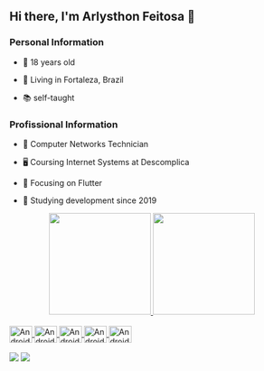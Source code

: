 ## Hi there, I'm Arlysthon Feitosa 👋

### Personal Information

  * 🧑 18 years old

  * 🚩 Living in Fortaleza, Brazil

  * 📚 self-taught


### Profissional Information

  * 🌟 Computer Networks Technician
 
  * 🖥️ Coursing Internet Systems at Descomplica 

  * 🎯 Focusing on Flutter

  * 📅 Studying development since 2019

<div align="center">
  <a href="https://github.com/ArlysthonFeitosa">
  <img height="180em" src="https://github-readme-stats.vercel.app/api?username=ArlysthonFeitosa&show_icons=true&theme=tokyonight&include_all_commits=true&count_private=true"/>
  <img height="180em" src="https://github-readme-stats.vercel.app/api/top-langs/?username=ArlysthonFeitosa&layout=compact&langs_count=7&theme=tokyonight"/>
</div>
 
 <div style="display: inline_block"><br>
  <img align="center" alt="Android" height="30" width="40" src="https://cdn.jsdelivr.net/gh/devicons/devicon/icons/git/git-plain-wordmark.svg" />
  <img align="center" alt="Android" height="30" width="40" src="https://cdn.jsdelivr.net/gh/devicons/devicon/icons/java/java-original.svg" />
  <img align="center" alt="Android" height="30" width="40" src="https://cdn.jsdelivr.net/gh/devicons/devicon/icons/kotlin/kotlin-original.svg" />
  <img align="center" alt="Android" height="30" width="40" src="https://cdn.jsdelivr.net/gh/devicons/devicon/icons/python/python-original.svg" />
  <img align="center" alt="Android" height="30" width="40" src="https://cdn.jsdelivr.net/gh/devicons/devicon/icons/flutter/flutter-original.svg" />
</div>
 <br/>
 <a href = "mailto:arlysff04@gmail.com"><img src="https://img.shields.io/badge/Gmail-D14836?style=for-the-badge&logo=gmail&logoColor=white" target="_blank"></a>
  <a href="https://www.linkedin.com/in/arlysthon-feitosa-2900231aa/" target="_blank"><img src="https://img.shields.io/badge/-LinkedIn-%230077B5?style=for-the-badge&logo=linkedin&logoColor=white" target="_blank"></a> 
